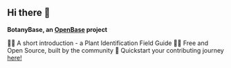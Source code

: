 ## Hi there 👋

**BotanyBase, an [OpenBase](https://openbaseinitiative.github.io) project**

🙋‍♀️ A short introduction - a Plant Identification Field Guide
👩‍💻 Free and Open Source, built by the community
🧙 Quickstart your contributing journey [here!](https://botanybase.github.io/docs)

